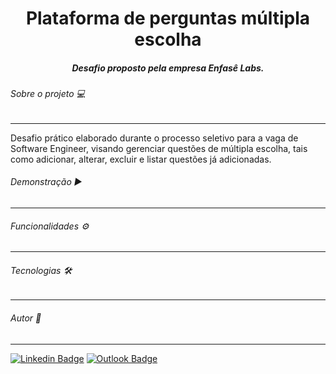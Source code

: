 <h1 align=center> Plataforma de perguntas múltipla escolha </h1>

<h5 align=center>Desafio proposto pela empresa Enfasê Labs.</h5>

###### Sobre o projeto 💻

------

Desafio prático elaborado durante o processo seletivo para a vaga de Software Engineer, visando gerenciar questões de múltipla escolha, tais como adicionar, alterar, excluir e listar questões já adicionadas. 



###### Demonstração :arrow_forward:

------



###### Funcionalidades :gear:

------



###### Tecnologias :hammer_and_wrench:

------



######  Autor :pencil:

------

[![Linkedin Badge](https://img.shields.io/badge/-LinkedIn-blue?style=flat-square&logo=Linkedin&logoColor=white&link=https://www.linkedin.com/in/jessicacmpprado/)](https://www.linkedin.com/in/jessicacmpprado/) [![Outlook Badge](https://img.shields.io/badge/-Gmail-c14438?style=flat-square&logo=Gmail&logoColor=white&link=mailto:jc.moraespereira@gmail.com)](mailto:jc.moraespereira@gmail.com)

